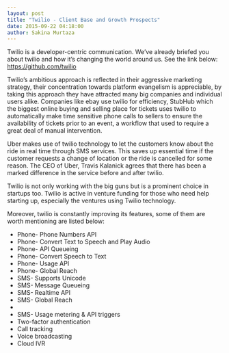 ```yaml
---
layout: post
title: "Twilio - Client Base and Growth Prospects"
date: 2015-09-22 04:18:00
author: Sakina Murtaza
---
```

Twilio is a developer-centric communication. We’ve already briefed you about twilio and how it’s changing the world around us. 
See the link below: https://github.com/twilio

Twilio’s ambitious approach is reflected in their aggressive marketing strategy,  their concentration towards platform evangelism is appreciable, by taking this approach they have attracted many big companies and individual users alike. Companies like ebay use twilio for efficiency, StubHub which the biggest online buying and selling place for tickets uses twilio to automatically make time sensitive phone calls to sellers to ensure the availability of tickets prior to an event, a workflow that used to require a great deal of manual intervention.

Uber makes use of twilio technology to let the customers know about the ride in real time through SMS services. This saves up essential time if the customer requests a change of location or the ride is cancelled for some reason. The CEO of Uber, Travis Kalanick agrees that there has been a marked difference in the service before and after twilio.  

Twilio is not only working with the big guns but is a prominent choice in startups too. Twilio is active in venture funding for those who need help starting up, especially the ventures using Twilio technology. 

Moreover, twilio is constantly improving its features, some of them are worth mentioning are listed below:
<ul>
<li> Phone- Phone Numbers API </li>
<li> Phone- Convert Text to Speech and Play Audio </li>
<li> Phone- API Queueing </li>
<li> Phone- Convert Speech to Text </li>
<li> Phone- Usage API </li>
<li> Phone- Global Reach </li>
<li> SMS- Supports Unicode </li>
<li> SMS- Message Queueing </li>
<li> SMS- Realtime API </li>
<li> SMS- Global Reach <li>
<li> SMS- Usage metering & API triggers </li>
<li> Two-factor authentication </li>
<li> Call tracking </li>
<li> Voice broadcasting </li>
<li> Cloud IVR </li>
</ul>
